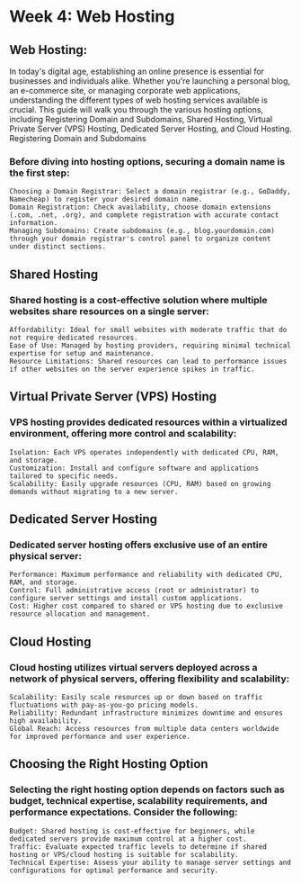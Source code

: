# Week 4: Web Hosting

## Web Hosting:

In today's digital age, establishing an online presence is essential for businesses and individuals alike. Whether you're launching a personal blog, an e-commerce site, or managing corporate web applications, understanding the different types of web hosting services available is crucial. This guide will walk you through the various hosting options, including Registering Domain and Subdomains, Shared Hosting, Virtual Private Server (VPS) Hosting, Dedicated Server Hosting, and Cloud Hosting.
Registering Domain and Subdomains

### Before diving into hosting options, securing a domain name is the first step:

    Choosing a Domain Registrar: Select a domain registrar (e.g., GoDaddy, Namecheap) to register your desired domain name.
    Domain Registration: Check availability, choose domain extensions (.com, .net, .org), and complete registration with accurate contact information.
    Managing Subdomains: Create subdomains (e.g., blog.yourdomain.com) through your domain registrar's control panel to organize content under distinct sections.

## Shared Hosting

### Shared hosting is a cost-effective solution where multiple websites share resources on a single server:

    Affordability: Ideal for small websites with moderate traffic that do not require dedicated resources.
    Ease of Use: Managed by hosting providers, requiring minimal technical expertise for setup and maintenance.
    Resource Limitations: Shared resources can lead to performance issues if other websites on the server experience spikes in traffic.

## Virtual Private Server (VPS) Hosting

### VPS hosting provides dedicated resources within a virtualized environment, offering more control and scalability:

    Isolation: Each VPS operates independently with dedicated CPU, RAM, and storage.
    Customization: Install and configure software and applications tailored to specific needs.
    Scalability: Easily upgrade resources (CPU, RAM) based on growing demands without migrating to a new server.

## Dedicated Server Hosting

### Dedicated server hosting offers exclusive use of an entire physical server:

    Performance: Maximum performance and reliability with dedicated CPU, RAM, and storage.
    Control: Full administrative access (root or administrator) to configure server settings and install custom applications.
    Cost: Higher cost compared to shared or VPS hosting due to exclusive resource allocation and management.

## Cloud Hosting

### Cloud hosting utilizes virtual servers deployed across a network of physical servers, offering flexibility and scalability:

    Scalability: Easily scale resources up or down based on traffic fluctuations with pay-as-you-go pricing models.
    Reliability: Redundant infrastructure minimizes downtime and ensures high availability.
    Global Reach: Access resources from multiple data centers worldwide for improved performance and user experience.

## Choosing the Right Hosting Option

### Selecting the right hosting option depends on factors such as budget, technical expertise, scalability requirements, and performance expectations. Consider the following:

    Budget: Shared hosting is cost-effective for beginners, while dedicated servers provide maximum control at a higher cost.
    Traffic: Evaluate expected traffic levels to determine if shared hosting or VPS/cloud hosting is suitable for scalability.
    Technical Expertise: Assess your ability to manage server settings and configurations for optimal performance and security.
